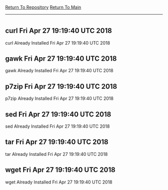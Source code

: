 [Return To Repository](https://github.com/deathbybandaid/piholeparser/)
[Return To Main](https://github.com/deathbybandaid/piholeparser/blob/master/RecentRunLogs/Mainlog.md)
____________________________________
# 
## curl Fri Apr 27 19:19:40 UTC 2018
curl Already Installed Fri Apr 27 19:19:40 UTC 2018
## gawk Fri Apr 27 19:19:40 UTC 2018
gawk Already Installed Fri Apr 27 19:19:40 UTC 2018
## p7zip Fri Apr 27 19:19:40 UTC 2018
p7zip Already Installed Fri Apr 27 19:19:40 UTC 2018
## sed Fri Apr 27 19:19:40 UTC 2018
sed Already Installed Fri Apr 27 19:19:40 UTC 2018
## tar Fri Apr 27 19:19:40 UTC 2018
tar Already Installed Fri Apr 27 19:19:40 UTC 2018
## wget Fri Apr 27 19:19:40 UTC 2018
wget Already Installed Fri Apr 27 19:19:40 UTC 2018
